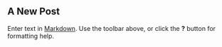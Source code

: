##

##

## A New Post

Enter text in [Markdown](http://daringfireball.net/projects/markdown/). Use the toolbar above, or click the **?** button for formatting help.
